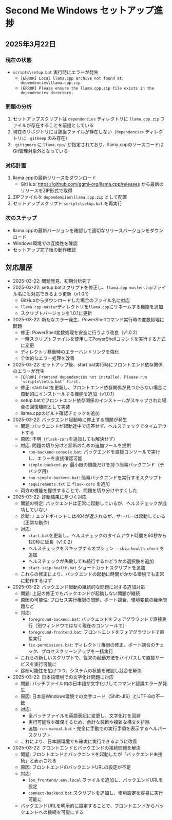 # Second Me Windows セットアップ進捗

## 2025年3月22日

### 現在の状態
- `scripts\setup.bat` 実行時にエラーが発生
  - `[ERROR] Local llama.cpp archive not found at: dependencies\llama.cpp.zip`
  - `[ERROR] Please ensure the llama.cpp.zip file exists in the dependencies directory.`

### 問題の分析
1. セットアップスクリプトは `dependencies` ディレクトリに `llama.cpp.zip` ファイルが存在することを前提としている
2. 現在のリポジトリには該当ファイルが存在しない（`dependencies` ディレクトリに `.gitkeep` のみ存在）
3. `.gitignore` に `llama.cpp/` が指定されており、llama.cppのソースコードはGit管理対象外となっている

### 対応計画
1. llama.cppの最新リリースをダウンロード
   - GitHub: https://github.com/ggml-org/llama.cpp/releases から最新のリリースをZIP形式で取得
2. ZIPファイルを `dependencies\llama.cpp.zip` として配置
3. セットアップスクリプト `scripts\setup.bat` を再実行

### 次のステップ
- llama.cppの最新バージョンを確認して適切なリリースバージョンをダウンロード
- Windows環境での互換性を確認
- セットアップ完了後の動作確認

## 対応履歴
- 2025-03-22: 問題発見、初期分析完了
- 2025-03-22: setup.batスクリプトを修正し、`llama.cpp-master.zip`ファイル名にも対応できるよう更新（v1.0.1）
  - GitHubからダウンロードした場合のファイル名に対応
  - `llama.cpp-master`ディレクトリを`llama.cpp`にリネームする機能を追加
  - スクリプトバージョンを1.0.1に更新
- 2025-03-22: 新たなエラー発生、PowerShellコマンド実行時の変数処理に問題
  - 修正: PowerShell変数処理を安全に行うよう改良（v1.0.2）
  - 一時スクリプトファイルを使用してPowerShellコマンドを実行する方式に変更
  - ディレクトリ移動時のエラーハンドリングを強化
  - 全体的なエラー処理を改善
- 2025-03-22: セットアップ後、start.bat実行時にフロントエンド依存関係のエラーが発生
  - `[ERROR] Frontend dependencies not installed. Please run 'scripts\setup.bat' first.`
  - 修正: start.batを更新し、フロントエンド依存関係が見つからない場合に自動的にインストールする機能を追加（v1.0.1）
  - setup.batでフロントエンド依存関係のインストールがスキップされた場合の回復機能として実装
  - llama.cppのビルド確認チェックを追加
- 2025-03-22: バックエンド起動時に停止する問題が発生
  - 問題: バックエンドが起動途中で応答せず、ヘルスチェックでタイムアウトする
  - 原因: 不明（`flask-cors`を追加しても解決せず）
  - 対応: 問題の切り分けと診断のための追加ツールを提供
    - `run-backend-console.bat`: バックエンドを直接コンソールで実行し、エラーを直接確認可能
    - `simple-backend.py`: 最小限の機能だけを持つ簡易バックエンド（デバッグ用）
    - `run-simple-backend.bat`: 簡易バックエンドを実行するスクリプト
    - `requirements.txt` に `flask-cors` を追加
  - 両方の機能を提供することで、問題を切り分けやすくした
- 2025-03-22: 診断結果に基づく対応
  - 問題の特定: バックエンドは正常に起動しているが、ヘルスチェックが成功していない
  - 診断: `/` エンドポイントには404が返されるが、サーバーは起動している（正常な動作）
  - 対応: 
    - `start.bat`を更新し、ヘルスチェックのタイムアウト時間を60秒から120秒に延長（v1.0.2）
    - ヘルスチェックをスキップするオプション `--skip-health-check` を追加
    - ヘルスチェックが失敗しても続行するかどうかの選択肢を追加
    - `start-skip-health.bat` ショートカットスクリプトを追加
  - これらの修正により、バックエンドの起動に時間がかかる環境でも正常に動作するはず
- 2025-03-22: バックエンド起動の継続的な問題に対する追加対策
  - 問題: 上記の修正でもバックエンドが起動しない問題が継続
  - 原因の可能性: プロセス実行権限の問題、ポート競合、環境変数の継承問題など
  - 対応:
    - `foreground-backend.bat`: バックエンドをフォアグラウンドで直接実行（別ウィンドウではなく現在のコンソールで）
    - `foreground-frontend.bat`: フロントエンドをフォアグラウンドで直接実行
    - `fix-permissions.bat`: ディレクトリ権限の修正、ポート競合のチェック、プロセスクリーンアップを一括実行
  - これらの新しいスクリプトで、従来の起動方法をバイパスして直接サービスを実行可能に
  - 診断可能性を広げつつ、システムの状態を確認し競合を解決
- 2025-03-22: 日本語環境での文字化け問題に対応
  - 問題: バッチファイル内の日本語が文字化けしてコマンド認識エラーが発生
  - 原因: 日本語Windows環境での文字コード（Shift-JIS）とUTF-8の不一致
  - 対応:
    - 全バッチファイルを英語表記に変更し、文字化けを回避
    - 実行可能性を確保するため、余計な装飾や複雑な構文を排除
    - 追加: `run-manual.bat` - 完全に手動での実行手順を表示するヘルパースクリプト
  - これにより、日本語環境でも確実に実行できるように改善
- 2025-03-22: フロントエンドとバックエンドの接続問題を解決
  - 問題: フロントエンドとバックエンドを起動したが「バックエンド未接続」と表示される
  - 原因: フロントエンドのバックエンドURLの設定が不足
  - 対応:
    - `lpm_frontend/.env.local` ファイルを追加し、バックエンドURLを設定
    - `connect-backend.bat` スクリプトを追加し、環境設定を容易に実行可能に
  - バックエンドURLを明示的に設定することで、フロントエンドからバックエンドへの接続を可能にする
